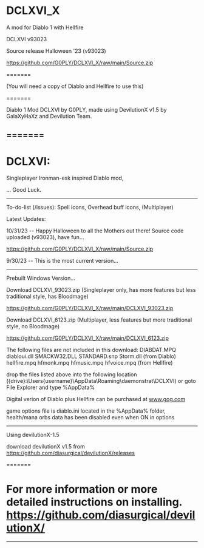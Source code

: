 # DCLXVI_X
A mod for Diablo 1 with Hellfire

DCLXVI v93023

Source release Halloween '23 (v93023)

https://github.com/G0PLY/DCLXVI_X/raw/main/Source.zip

=======

(You will need a copy of Diablo and Hellfire to use this)

=======

Diablo 1 Mod DCLXVI by G0PLY,
made using DevilutionX v1.5 by GalaXyHaXz and Devilution Team.

=======
--------------------------------------------------------------------------------------------------

DCLXVI: 
=======

Singleplayer Ironman-esk inspired Diablo mod,

... Good Luck.

--------------------------------------------------------------------------------------------------
To-do-list (/issues): Spell icons, Overhead buff icons, (Multiplayer)

Latest Updates:

10/31/23 -- Happy Halloween to all the Mothers out there! Source code uploaded (v93023), have fun... 

https://github.com/G0PLY/DCLXVI_X/raw/main/Source.zip

9/30/23 -- This is the most current version...

--------------------------------------------------------------------------------------------------

Prebuilt Windows Version...

Download DCLXVI_93023.zip (Singleplayer only, has more features but less traditional style, has Bloodmage)

https://github.com/G0PLY/DCLXVI_X/raw/main/DCLXVI_93023.zip

Download DCLXVI_6123.zip (Multiplayer, less features but more traditional style, no Bloodmage)

https://github.com/G0PLY/DCLXVI_X/raw/main/DCLXVI_6123.zip

The following files are not included in this download: 
DIABDAT.MPQ diabloui.dll SMACKW32.DLL STANDARD.snp Storm.dll (from Diablo)
hellfire.mpq hfmonk.mpq hfmusic.mpq hfvoice.mpq (from Hellfire)

drop the files listed above into the following location
({drive}:\Users\{username}\AppData\Roaming\daemonstrat\DCLXVI)
or goto File Explorer and type %AppData%

Digital verion of Diablo plus Hellfire can be purchased at www.gog.com

game options file is diablo.ini located in the %AppData% folder,
health/mana orbs data has been disabled even when ON in options

--------------------------------------------------------------------------------------------------

Using devilutionX-1.5

download devilutionX v1.5 from
https://github.com/diasurgical/devilutionX/releases

=======

For more information or more detailed instructions on installing. https://github.com/diasurgical/devilutionX/
=======
--------------------------------------------------------------------------------------------------
